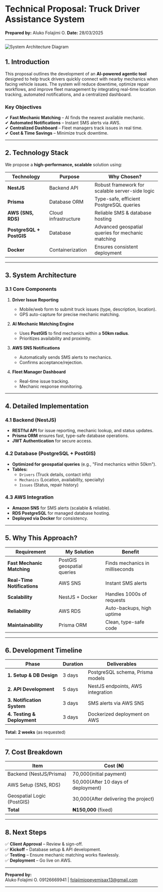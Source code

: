 # **Technical Proposal: Truck Driver Assistance System**  

**Prepared by:** Aluko Folajimi O.
**Date:** 28/03/2025

---

![System Architecture Diagram](https://www.mermaidchart.com/raw/b9902e4a-7a5e-4ab7-8286-decf0d7cd7a1?theme=light&version=v0.1&format=svg) 


## **1. Introduction**  
This proposal outlines the development of an **AI-powered agentic tool** designed to help truck drivers quickly connect with nearby mechanics when facing vehicle issues. The system will reduce downtime, optimize repair workflows, and improve fleet management by integrating real-time location tracking, automated notifications, and a centralized dashboard.  

### **Key Objectives**  
✔ **Fast Mechanic Matching** – AI finds the nearest available mechanic.  
✔ **Automated Notifications** – Instant SMS alerts via AWS.  
✔ **Centralized Dashboard** – Fleet managers track issues in real time.  
✔ **Cost & Time Savings** – Minimize truck downtime.  

---

## **2. Technology Stack**  
We propose a **high-performance, scalable** solution using:  

| Technology | Purpose | Why Chosen? |
|------------|---------|-------------|
| **NestJS** | Backend API | Robust framework for scalable server-side logic |
| **Prisma** | Database ORM | Type-safe, efficient PostgreSQL queries |
| **AWS (SNS, RDS)** | Cloud infrastructure | Reliable SMS & database hosting |
| **PostgreSQL + PostGIS** | Database | Advanced geospatial queries for mechanic matching |
| **Docker** | Containerization | Ensures consistent deployment |

---

## **3. System Architecture**  

### **3.1 Core Components**  
1. **Driver Issue Reporting**  
   - Mobile/web form to submit truck issues (type, description, location).  
   - GPS auto-capture for precise mechanic matching.  

2. **AI Mechanic Matching Engine**  
   - Uses **PostGIS** to find mechanics within a **50km radius**.  
   - Prioritizes availability and proximity.  

3. **AWS SNS Notifications**  
   - Automatically sends SMS alerts to mechanics.  
   - Confirms acceptance/rejection.  

4. **Fleet Manager Dashboard**  
   - Real-time issue tracking.  
   - Mechanic response monitoring.  



---

## **4. Detailed Implementation**  

### **4.1 Backend (NestJS)**  
- **RESTful API** for issue reporting, mechanic lookup, and status updates.  
- **Prisma ORM** ensures fast, type-safe database operations.  
- **JWT Authentication** for secure access.  

### **4.2 Database (PostgreSQL + PostGIS)**  
- **Optimized for geospatial queries** (e.g., "Find mechanics within 50km").  
- **Tables:**  
  - `Drivers` (Truck details, contact info)  
  - `Mechanics` (Location, availability, specialty)  
  - `Issues` (Status, repair history)  

### **4.3 AWS Integration**  
- **Amazon SNS** for SMS alerts (scalable & reliable).  
- **RDS PostgreSQL** for managed database hosting.  
- **Deployed via Docker** for consistency.  

---

## **5. Why This Approach?**  

| Requirement | My Solution | Benefit |
|-------------|--------------|---------|
| **Fast Mechanic Matching** | PostGIS geospatial queries | Finds mechanics in milliseconds |
| **Real-Time Notifications** | AWS SNS | Instant SMS alerts |
| **Scalability** | NestJS + Docker | Handles 1000s of requests |
| **Reliability** | AWS RDS | Auto-backups, high uptime |
| **Maintainability** | Prisma ORM | Clean, type-safe code |

---

## **6. Development Timeline**  
| Phase | Duration | Deliverables |
|-------|----------|-------------|
| **1. Setup & DB Design** | 3 days | PostgreSQL schema, Prisma models |
| **2. API Development** | 5 days | NestJS endpoints, AWS integration |
| **3. Notification System** | 3 days | SMS alerts via AWS SNS |
| **4. Testing & Deployment** | 3 days | Dockerized deployment on AWS |

**Total:** **2 weeks** (as requested)  

---

## **7. Cost Breakdown**  
| Item | Cost (₦) |
|------|---------|
| Backend (NestJS/Prisma) | 70,000(initial payment) |
| AWS Setup (SNS, RDS) | 50,000(After 10 days of deployment) |
| Geospatial Logic (PostGIS) | 30,000(After delivering the project) |
| **Total** | **₦150,000** (fixed) |

---

## **8. Next Steps**  
✅ **Client Approval** – Review & sign-off.  
✅ **Kickoff** – Database setup & API development.  
✅ **Testing** – Ensure mechanic matching works flawlessly.  
✅ **Deployment** – Go live on AWS.  

---  
**Prepared by:**  
Aluko Folajimi O.
09126669941 | folajimiopeyemisax13@gmail.com


---
